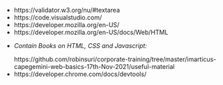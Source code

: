 <ul>
  <li>https://validator.w3.org/nu/#textarea</li>

  <li>https://code.visualstudio.com/</li>

<li>https://developer.mozilla.org/en-US/</li>

<li>https://developer.mozilla.org/en-US/docs/Web/HTML</li>

<li>
<p> <em>Contain Books on HTML, CSS and Javascript: </em></p>
https://github.com/robinsuri/corporate-training/tree/master/imarticus-capegemini-web-basics-17th-Nov-2021/useful-material</li>
  
  <li>https://developer.chrome.com/docs/devtools/</li>
  </ul>
